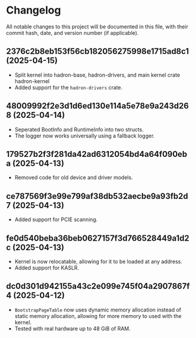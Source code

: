 # Changelog

All notable changes to this project will be documented in this file, with their commit hash, date, and version number (if applicable).

## 2376c2b8eb153f56cb182056275998e1715ad8c1 (2025-04-15)
 - Split kernel into hadron-base, hadron-drivers, and main kernel crate hadron-kernel
 - Added support for the `hadron-drivers` crate.

## 48009992f2e3d1d6ed130e114a5e78e9a243d268 (2025-04-14)
 - Seperated BootInfo and RuntimeInfo into two structs.
 - The logger now works universally using a fallback logger.

## 179527b2f3f281da42ad6312054bd4a64f090eba (2025-04-13)
 - Removed code for old device and driver models.

## ce787569f3e99e799af38db532aecbe9a93fb2d7 (2025-04-13)
 - Added support for PCIE scanning.

## fe0d540beba36beb0627157f3d766528449a1d2c (2025-04-13)
 - Kernel is now relocatable, allowing for it to be loaded at any address.
 - Added support for KASLR.

## dc0d301d942155a43c2e099e745f04a2907867f4 (2025-04-12)
 - `BootstrapPageTable` now uses dynamic memory allocation instead of static memory allocation, allowing for more memory to used with the kernel.
 - Tested with real hardware up to 48 GiB of RAM.
